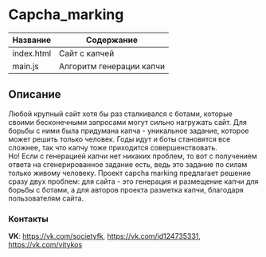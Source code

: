 # Capcha_marking  

| Название | Содержание | 
|----------------|----------------|
| index.html | Сайт с капчей |
| main.js | Алгоритм генерации капчи |


## Описание
Любой крупный сайт хотя бы раз сталкивался с ботами, которые своими бесконечными запросами могут сильно нагружать сайт. Для борьбы с ними была придумана капча - уникальное задание, которое может решить только человек. Годы идут и боты становятся все сложнее, так что капчу тоже приходится совершенствовать. \
Но! Если с генерацией капчи нет никаких проблем, то вот с получением ответа на сгенерированное задание есть, ведь это задание по силам только живому человеку.
Проект capcha marking предлагает решение сразу двух проблем: для сайта - это генерация и размещение капчи для борьбы с ботами, а для авторов проекта разметка капчи, благодаря пользователям сайта.


### Контакты


  **VK**: https://vk.com/societyfk, https://vk.com/id124735331, https://vk.com/vitykos
  
